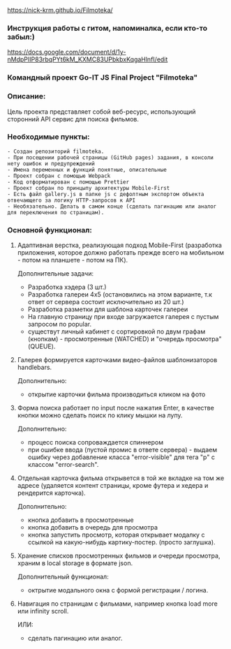 https://nick-krm.github.io/Filmoteka/

### Инструкция работы с гитом, напоминалка, если кто-то забыл:)

https://docs.google.com/document/d/1y-nMdpPIIP83rbqPYt6kM_KXMC83UPbkbxKqgaHlnfI/edit

### Командный проект Go-IT JS Final Project "Filmoteka"

### Описание:

Цель проекта представляет собой веб-ресурс, использующий сторонний API сервис
для поиска фильмов.

### Необходимые пункты:

    - Создан репозиторий filmoteka.
    - При посещении рабочей страницы (GitHub pages) задания, в консоли нету ошибок и предупреждений
    - Имена переменных и функций понятные, описательные
    - Проект собран с помощью Webpack
    - Код отформатирован с помощью Prettier
    - Проект собран по принцыпу архитектуры Mobile-First
    - Есть файл gallery.js в папке js с дефолтным экспортом объекта отвечающего за логику HTTP-запросов к API
    - Необязательно. Делать в самом конце (сделать пагинацию или аналог для переключения по страницам).

### Основной функционал:

1. Адаптивная верстка, реализующая подход Mobile-First (разработка приложения,
   которое должно работать прежде всего на мобильном - потом на планшете - потом
   на ПК).

   Дополнительные задачи:

   - Разработка хэдера (3 шт.)
   - Разработка галереи 4х5 (остановились на этом варианте, т.к ответ от сервера
     состоит исключительно из 20 шт.)
   - Разработка разметки для шаблона карточек галереи
   - На главную страницу при входе загружается галерея с пустым запросом по
     popular.
   - существут личный кабинет с сортировкой по двум графам (кнопкам) -
     просмотренные (WATCHED) и "очередь просмотра" (QUEUE).

2. Галерея формируется карточками видео-файлов шаблонизаторов handlebars.

   Дополнительно:

   - открытие карточки фильма производиться кликом на фото

3. Форма поиска работает по input после нажатия Enter, в качестве кнопки можно
   сделать поиск по клику мышки на лупу.

   Дополнительно:

   - процесс поиска сопроваждается спиннером
   - при ошибке ввода (пустой промис в ответе сервера) - выдаем ошибку через
     добавление класса "error-visible" для тега "p" с классом "error-search".

4. Отдельная карточка фильма открывется в той же вкладке на том же адресе
   (удаляется контент страницы, кроме футера и хедера и рендерится карточка).

   Дополнительно:

   - кнопка добавить в просмотренные
   - кнопка добавить в очередь для просмотра
   - кнопка запустить просмотр, которая открывает модалку с ссылкой на
     какую-нибудь картику-постер. (просто заглушка).

5. Хранение списков просмотренных фильмов и очереди просмотра, храним в local
   storage в формате json.

   Дополнительный функционал:

   - октрытие модального окна с формой регистрации / логина.

6. Навигация по страницам с фильмами, например кнопка load more или infinity
   scroll.

   ИЛИ:

   - сделать пагинацию или аналог.
